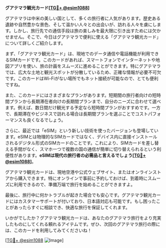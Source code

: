 **グアテマラ観光カード[[TG💪+ @esim1088](https://t.me/s/esim1088)]**

グアテマラは中米の美しい国として、多くの旅行者に人気があります。歴史ある遺跡や自然豊かな景色、そして温かい人々との出会いが、訪れる人々を虜にします。しかし、旅行先での通信手段は旅の楽しみを最大限に引き出すためには欠かせません。そこで、今日はグアテマラで便利に使える「グアテマラ観光カード」について詳しくご紹介します。

まず、「グアテマラ観光カード」は、現地でのデータ通信や電話機能が利用できるSIMカードです。このカードがあれば、スマートフォンでインターネットや地図アプリを使い、旅の計画をスムーズに進めることができます。特にグアテマラでは、広大な土地と観光スポットが分散しているため、正確な情報が必要不可欠です。このカードはWi-Fiがない場所でもネット接続が可能なので、とても便利ですね。

また、このカードにはさまざまなプランがあります。短期間の旅行者向けの短時間プランから長期滞在者向けの長期間プランまで、自分のニーズに合わせて選べます。例えば、数日間だけ観光する予定なら短時間プランがおすすめです。一方で、長期滞在やビジネスで訪れる場合は長期間プランを選ぶことでコストパフォーマンスも良くなるでしょう。

さらに、最近では「eSIM」という新しい技術を使ったバージョンも登場しています。eSIMとは物理的なSIMカードではなく、デバイス内に直接インストールされるデジタル形式のSIMカードのことです。これにより、SIMカードを差し替える手間がなく、スマホ一つで複数の国の通信が簡単に切り替えられるという利便性があります。**eSIMは現代の旅行者の必需品と言えるでしょう[[TG💪+ @esim1088](https://t.me/s/esim1088)]**。

グアテマラ観光カードは、現地空港や公式ウェブサイト、またはオンラインストアから購入できます。特にオンラインで事前に予約しておけば、到着時にスムーズに利用できるので、準備万端で旅行を始めることができますよ。

最後に、旅行中に何かトラブルが起きた場合でも安心です。グアテマラ観光カードにはカスタマーサポートが付いており、日本語対応も可能です。もし困ったことがあったらすぐに相談でき、快適な旅行を保証してくれます。

いかがでしたか？グアテマラ観光カードは、あなたのグアテマラ旅行をより充実したものにしてくれる頼れるアイテムです。ぜひ、次回のグアテマラ旅行の際には、このカードを利用してみてくださいね！

[[TG💪+ @esim1088](https://t.me/s/esim1088) ![Image](https://i.postimg.cc/Y0z9fWf4/image.png)]